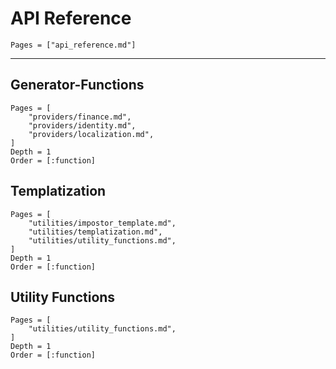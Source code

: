 # API Reference

```@contents
Pages = ["api_reference.md"]
```

---------------

## Generator-Functions

```@index
Pages = [
    "providers/finance.md",
    "providers/identity.md",
    "providers/localization.md",
]
Depth = 1
Order = [:function]
```

## Templatization

```@index
Pages = [
    "utilities/impostor_template.md",
    "utilities/templatization.md",
    "utilities/utility_functions.md",
]
Depth = 1
Order = [:function]
```

## Utility Functions

```@index
Pages = [
    "utilities/utility_functions.md",
]
Depth = 1
Order = [:function]
```
